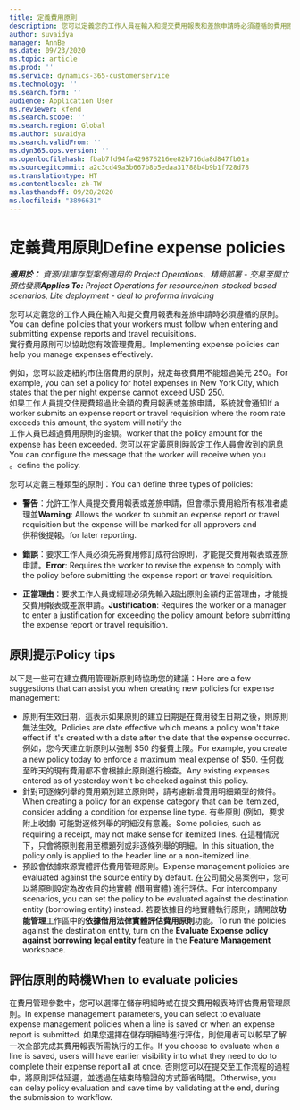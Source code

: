 ```yaml
---
title: 定義費用原則
description: 您可以定義您的工作人員在輸入和提交費用報表和差旅申請時必須遵循的費用原則。
author: suvaidya
manager: AnnBe
ms.date: 09/23/2020
ms.topic: article
ms.prod: ''
ms.service: dynamics-365-customerservice
ms.technology: ''
ms.search.form: ''
audience: Application User
ms.reviewer: kfend
ms.search.scope: ''
ms.search.region: Global
ms.author: suvaidya
ms.search.validFrom: ''
ms.dyn365.ops.version: ''
ms.openlocfilehash: fbab7fd94fa429876216ee82b716da8d847fb01a
ms.sourcegitcommit: a2c3cd49a3b667b8b5edaa31788b4b9b1f728d78
ms.translationtype: HT
ms.contentlocale: zh-TW
ms.lasthandoff: 09/28/2020
ms.locfileid: "3896631"
---
```

# <a name="define-expense-policies"></a><span data-ttu-id="0456d-103">定義費用原則</span><span class="sxs-lookup"><span data-stu-id="0456d-103">Define expense policies</span></span>

<span data-ttu-id="0456d-104">_**適用於：** 資源/非庫存型案例適用的 Project Operations、精簡部署 - 交易至開立預估發票_</span><span class="sxs-lookup"><span data-stu-id="0456d-104">_**Applies To:** Project Operations for resource/non-stocked based scenarios, Lite deployment - deal to proforma invoicing_</span></span>

<span data-ttu-id="0456d-105">您可以定義您的工作人員在輸入和提交費用報表和差旅申請時必須遵循的原則。</span><span class="sxs-lookup"><span data-stu-id="0456d-105">You can define policies that your workers must follow when entering and submitting expense reports and travel requisitions.</span></span>         
<span data-ttu-id="0456d-106">實行費用原則可以協助您有效管理費用。</span><span class="sxs-lookup"><span data-stu-id="0456d-106">Implementing expense policies can help you manage expenses effectively.</span></span>         

<span data-ttu-id="0456d-107">例如，您可以設定紐約市住宿費用的原則，規定每夜費用不能超過美元 250。</span><span class="sxs-lookup"><span data-stu-id="0456d-107">For example, you can set a policy for hotel expenses in New York City, which states that the per night expense cannot exceed USD 250.</span></span>       
<span data-ttu-id="0456d-108">如果工作人員提交住房費超過此金額的費用報表或差旅申請，系統就會通知</span><span class="sxs-lookup"><span data-stu-id="0456d-108">If a worker submits an expense report or travel requisition where the room rate exceeds this amount, the system will notify the</span></span>         
<span data-ttu-id="0456d-109">工作人員已超過費用原則的金額。</span><span class="sxs-lookup"><span data-stu-id="0456d-109">worker that the policy amount for the expense has been exceeded.</span></span> <span data-ttu-id="0456d-110">您可以在定義原則時設定工作人員會收到的訊息</span><span class="sxs-lookup"><span data-stu-id="0456d-110">You can configure the message that the worker will receive when you</span></span>        
<span data-ttu-id="0456d-111">。</span><span class="sxs-lookup"><span data-stu-id="0456d-111">define the policy.</span></span>      
        
<span data-ttu-id="0456d-112">您可以定義三種類型的原則：</span><span class="sxs-lookup"><span data-stu-id="0456d-112">You can define three types of policies:</span></span>         
        
- <span data-ttu-id="0456d-113">**警告**：允許工作人員提交費用報表或差旅申請，但會標示費用給所有核准者處理並</span><span class="sxs-lookup"><span data-stu-id="0456d-113">**Warning**: Allows the worker to submit an expense report or travel requisition but the expense will be marked for all approvers and</span></span>         
  <span data-ttu-id="0456d-114">供稍後提報。</span><span class="sxs-lookup"><span data-stu-id="0456d-114">for later reporting.</span></span>        

- <span data-ttu-id="0456d-115">**錯誤**：要求工作人員必須先將費用修訂成符合原則，才能提交費用報表或差旅申請。</span><span class="sxs-lookup"><span data-stu-id="0456d-115">**Error**: Requires the worker to revise the expense to comply with the policy before submitting the expense report or travel requisition.</span></span>        
 
 - <span data-ttu-id="0456d-116">**正當理由**：要求工作人員或經理必須先輸入超出原則金額的正當理由，才能提交費用報表或差旅申請。</span><span class="sxs-lookup"><span data-stu-id="0456d-116">**Justification**: Requires the worker or a manager to enter a justification for exceeding the policy amount before submitting the expense report or travel requisition.</span></span>        

## <a name="policy-tips"></a><span data-ttu-id="0456d-117">原則提示</span><span class="sxs-lookup"><span data-stu-id="0456d-117">Policy tips</span></span>
<span data-ttu-id="0456d-118">以下是一些可在建立費用管理新原則時協助您的建議：</span><span class="sxs-lookup"><span data-stu-id="0456d-118">Here are a few suggestions that can assist you when creating new policies for expense management:</span></span> 

- <span data-ttu-id="0456d-119">原則有生效日期，這表示如果原則的建立日期是在費用發生日期之後，則原則無法生效。</span><span class="sxs-lookup"><span data-stu-id="0456d-119">Policies are date effective which means a policy won't take effect if it's created with a date after the date that the expense occurred.</span></span> <span data-ttu-id="0456d-120">例如，您今天建立新原則以強制 $50 的餐費上限。</span><span class="sxs-lookup"><span data-stu-id="0456d-120">For example, you create a new policy today to enforce a maximum meal expense of $50.</span></span> <span data-ttu-id="0456d-121">任何截至昨天的現有費用都不會根據此原則進行檢查。</span><span class="sxs-lookup"><span data-stu-id="0456d-121">Any existing expenses entered as of yesterday won't be checked against this policy.</span></span>
- <span data-ttu-id="0456d-122">針對可逐條列舉的費用類別建立原則時，請考慮新增費用明細類型的條件。</span><span class="sxs-lookup"><span data-stu-id="0456d-122">When creating a policy for an expense category that can be itemized, consider adding a condition for expense line type.</span></span> <span data-ttu-id="0456d-123">有些原則 (例如，要求附上收據) 可能對逐條列舉的明細沒有意義。</span><span class="sxs-lookup"><span data-stu-id="0456d-123">Some policies, such as requiring a receipt, may not make sense for itemized lines.</span></span> <span data-ttu-id="0456d-124">在這種情況下，只會將原則套用至標題列或非逐條列舉的明細。</span><span class="sxs-lookup"><span data-stu-id="0456d-124">In this situation, the policy only is applied to the header line or a non-itemized line.</span></span> 
- <span data-ttu-id="0456d-125">預設會依據來源實體評估費用管理原則。</span><span class="sxs-lookup"><span data-stu-id="0456d-125">Expense management policies are evaluated against the source entity by default.</span></span> <span data-ttu-id="0456d-126">在公司間交易案例中，您可以將原則設定為改依目的地實體 (借用實體) 進行評估。</span><span class="sxs-lookup"><span data-stu-id="0456d-126">For intercompany scenarios, you can set the policy to be evaluated against the destination entity (borrowing entity) instead.</span></span> <span data-ttu-id="0456d-127">若要依據目的地實體執行原則，請開啟**功能管理**工作區中的**依據借用法律實體評估費用原則**功能。</span><span class="sxs-lookup"><span data-stu-id="0456d-127">To run the policies against the destination entity, turn on the **Evaluate Expense policy against borrowing legal entity** feature in the **Feature Management** workspace.</span></span>

## <a name="when-to-evaluate-policies"></a><span data-ttu-id="0456d-128">評估原則的時機</span><span class="sxs-lookup"><span data-stu-id="0456d-128">When to evaluate policies</span></span>

<span data-ttu-id="0456d-129">在費用管理參數中，您可以選擇在儲存明細時或在提交費用報表時評估費用管理原則。</span><span class="sxs-lookup"><span data-stu-id="0456d-129">In expense management parameters, you can select to evaluate expense management policies when a line is saved or when an expense report is submitted.</span></span> <span data-ttu-id="0456d-130">如果您選擇在儲存明細時進行評估，則使用者可以較早了解一次全部完成其費用報表所需執行的工作。</span><span class="sxs-lookup"><span data-stu-id="0456d-130">If you choose to evaluate when a line is saved, users will have earlier visibility into what they need to do to complete their expense report all at once.</span></span> <span data-ttu-id="0456d-131">否則您可以在提交至工作流程的過程中，將原則評估延遲，並透過在結束時驗證的方式節省時間。</span><span class="sxs-lookup"><span data-stu-id="0456d-131">Otherwise, you can delay policy evaluation and save time by validating at the end, during the submission to workflow.</span></span>
